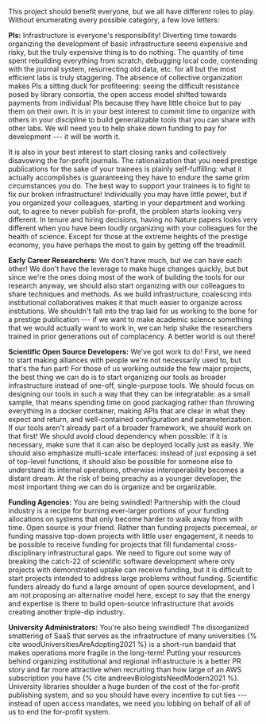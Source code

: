 This project should benefit everyone, but we all have different roles to play. Without enumerating every possible category, a few love letters:

**PIs:** Infrastructure is everyone's responsibility! Diverting time towards organizing the development of basic infrastructure seems expensive and risky, but the truly expensive thing is to do nothing. The quantity of time spent rebuilding everything from scratch, debugging local code, contending with the journal system, resurrecting old data, etc. for all but the most efficient labs is truly staggering. The absence of collective organization makes PIs a sitting duck for profiteering: seeing the difficult resistance posed by library consortia, the open access model shifted towards payments from individual PIs because they have little choice but to pay them on their own. It is in your best interest to commit time to organize with others in your discipline to build generalizable tools that you can share with other labs. We will need you to help shake down funding to pay for development --- it will be worth it.

It is also in your best interest to start closing ranks and collectively disavowing the for-profit journals. The rationalization that you need prestige publications for the sake of your trainees is plainly self-fulfilling: what it actually accomplishes is guaranteeing they have to endure the same grim circumstances you do. The best way to support your trainees is to fight to fix our broken infrastructure! Individually you may have little power, but if you organized your colleagues, starting in your department and working out, to agree to never publish for-profit, the problem starts looking very different. In tenure and hiring decisions, having no Nature papers looks very different when you have been loudly organizing with your colleagues for the health of science. Except for those at the extreme heights of the prestige economy, you have perhaps the most to gain by getting off the treadmill.

**Early Career Researchers:** We don't have much, but we can have each other! We don't have the leverage to make huge changes quickly, but but since we're the ones doing most of the work of building the tools for our research anyway, we should also start organizing with our colleagues to share techniques and methods. As we build infrastructure, coalescing into institutional collaboratives makes it that much easier to organize across institutions. We shouldn't fall into the trap laid for us working to the bone for a prestige publication --- if we want to make academic science something that we would actually want to work in, we can help shake the researchers trained in prior generations out of complacency. A better world is out there!

**Scientific Open Source Developers:** We've got work to do! First, we need to start making alliances with people we're not necessarily used to, but that's the fun part! For those of us working outside the few major projects, the best thing we can do is to start organizing our tools as broader infrastructure instead of one-off, single-purpose tools. We should focus on designing our tools in such a way that they can be integratable: as a small sample, that means spending time on good packaging rather than throwing everything in a docker container, making APIs that are clear in what they expect and return, and well-contained configuration and parameterization. If our tools aren't already part of a broader framework, we should work on that first! We should avoid cloud dependency when possible: if it is necessary, make sure that it can also be deployed locally just as easily. We should also emphasize multi-scale interfaces: instead of just exposing a set of top-level functions, it should also be possible for someone else to understand its internal operations, otherwise interoperability becomes a distant dream. At the risk of being preachy as a younger developer, the most important thing we can do is organize and be organizable.

**Funding Agencies:** You are being swindled! Partnership with the cloud industry is a recipe for burning ever-larger portions of your funding allocations on systems that only become harder to walk away from with time. Open source is your friend. Rather than funding projects piecemeal, or funding massive top-down projects with little user engagement, it needs to be possible to receive funding for projects that fill fundamental cross-disciplinary infrastructural gaps. We need to figure out some way of breaking the catch-22 of scientific software development where only projects with demonstrated uptake can receive funding, but it is difficult to start projects intended to address large problems without funding. Scientific funders already do fund a large amount of open source development, and I am not proposing an alternative model here, except to say that the energy and expertise is there to build open-source infrastructure that avoids creating another triple-dip industry. 

**University Administrators:** You're also being swindled! The disorganized smattering of SaaS that serves as the infrastructure of many universities {% cite woodUniversitiesAreAdopting2021 %} is a short-run bandaid that makes operations more fragile in the long-term! Putting your resources behind organizing institutional and regional infrastructure is a better PR story and far more attractive when recruiting than how large of an AWS subscription you have {% cite andreevBiologistsNeedModern2021 %}. University libraries shoulder a huge burden of the cost of the for-profit publishing system, and so you should have every incentive to cut ties --- instead of open access mandates, we need you lobbing on behalf of all of us to end the for-profit system.